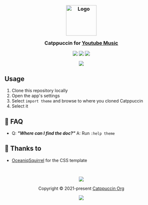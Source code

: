 <h3 align="center">
 <img src="https://raw.githubusercontent.com/catppuccin/catppuccin/main/assets/logos/exports/1544x1544_circle.png" width="100" alt="Logo"/><br/>
 <img src="https://raw.githubusercontent.com/catppuccin/catppuccin/main/assets/misc/transparent.png" height="30" width="0px"/>
 Catppuccin for <a href="https://github.com/kerichdev/youtubemusic">Youtube Music</a>
 <img src="https://raw.githubusercontent.com/catppuccin/catppuccin/main/assets/misc/transparent.png" height="30" width="0px"/>
</h3>

<p align="center">
 <a href="https://github.com/kerichdev/youtubemusic/stargazers"><img src="https://img.shields.io/github/stars/kerichdev/youtubemusic?colorA=363a4f&colorB=b7bdf8&style=for-the-badge"></a>
 <a href="https://github.com/kerichdev/youtubemusic/issues"><img src="https://img.shields.io/github/issues/kerichdev/youtubemusic?colorA=363a4f&colorB=f5a97f&style=for-the-badge"></a>
 <a href="https://github.com/kerichdev/youtubemusic/contributors"><img src="https://img.shields.io/github/contributors/kerichdev/youtubemusic?colorA=363a4f&colorB=a6da95&style=for-the-badge"></a>
</p>

<p align="center">
 <img src="https://raw.githubusercontent.com/catppuccin/catppuccin/main/assets/misc/sample.png"/>
</p>

## Usage

1. Clone this repository locally
2. Open the app's settings
3. Select `import theme` and browse to where you cloned Catppuccin
4. Select it

## 🙋 FAQ

- Q: **_"Where can I find the doc?"_**
 A: Run `:help theme`

## 💝 Thanks to

- [OceaniqSquirrel](https://github.com/OceanicSquirrel) for the CSS template

&nbsp;

<p align="center">
 <img src="https://raw.githubusercontent.com/catppuccin/catppuccin/main/assets/footers/gray0_ctp_on_line.svg?sanitize=true" />
</p>

<p align="center">
 Copyright &copy; 2021-present <a href="https://github.com/catppuccin" target="_blank">Catppuccin Org</a>
</p>

<p align="center">
 <a href="https://github.com/catppuccin/catppuccin/blob/main/LICENSE"><img src="https://img.shields.io/static/v1.svg?style=for-the-badge&label=License&message=MIT&logoColor=d9e0ee&colorA=363a4f&colorB=b7bdf8"/></a>
</p>
